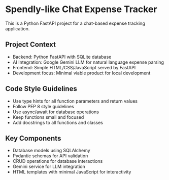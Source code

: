 <!-- Use this file to provide workspace-specific custom instructions to Copilot. For more details, visit https://code.visualstudio.com/docs/copilot/copilot-customization#_use-a-githubcopilotinstructionsmd-file -->

# Spendly-like Chat Expense Tracker

This is a Python FastAPI project for a chat-based expense tracking application.

## Project Context
- Backend: Python FastAPI with SQLite database
- AI Integration: Google Gemini LLM for natural language expense parsing
- Frontend: Simple HTML/CSS/JavaScript served by FastAPI
- Development focus: Minimal viable product for local development

## Code Style Guidelines
- Use type hints for all function parameters and return values
- Follow PEP 8 style guidelines
- Use async/await for database operations
- Keep functions small and focused
- Add docstrings to all functions and classes

## Key Components
- Database models using SQLAlchemy
- Pydantic schemas for API validation
- CRUD operations for database interactions
- Gemini service for LLM integration
- HTML templates with minimal JavaScript for interactivity
